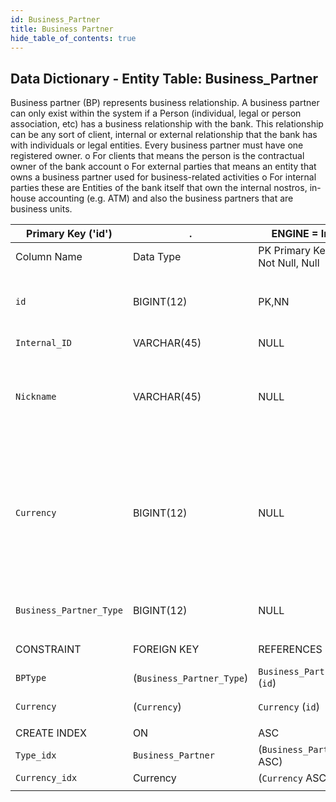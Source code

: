 ```yaml
---
id: Business_Partner
title: Business Partner
hide_table_of_contents: true
---
```


## Data Dictionary - Entity Table: Business_Partner

Business partner (BP) represents business relationship.
A business partner can only exist within the system if a Person (individual, legal or person association, etc) has a business relationship with the bank. 
This relationship can be any sort of client, internal or external relationship that the bank has with individuals or legal entities. 
Every business partner must have one registered owner. 
o For clients that means the person is the contractual owner of the bank account
o For external parties that means an entity that owns a business partner used for business-related activities
o For internal parties these are Entities of the bank itself that own the internal nostros, in-house accounting (e.g. ATM) and also the business partners that are business units.

| Primary Key ('id')|.|ENGINE = InnoDB|.|.|
|---|---|---|---|---|
| Column Name| Data Type|PK Primary Key, NN-Not Null, Null|Example|Comments|
|| 
|`id`| BIGINT(12)|PK,NN|1|PrimaryKey-ID, Not Null (auto creates)|
|`Internal_ID`| VARCHAR(45)| NULL|1995|enter internal id|
|`Nickname`| VARCHAR(45)| NULL|Client deposit account, CH Wealth Advisory|Contains the nickname of the partnership|
|`Currency`| BIGINT(12)|NULL|15|Currency can define the type of the BP between Person and the Organization. Example: Deposit Account in EUR
|`Business_Partner_Type` |BIGINT(12)|NULL|1|id of Business Partner|
||
| CONSTRAINT|FOREIGN KEY|REFERENCES |ON DELETE|ON UPDATE|
| `BPType`| (`Business_Partner_Type`)| `Business_Partner_Type` (`id`)| NO ACTION| NO ACTION|
| `Currency`| (`Currency`)| `Currency` (`id`)| NO ACTION| NO ACTION|
||
| CREATE INDEX|ON|ASC|VISIBLE|.|
| `Type_idx`| `Business_Partner`| (`Business_Partner_Type` ASC)| VISIBLE|.|
|`Currency_idx`|Currency|(`Currency` ASC)|VISIBLE|.|
||
